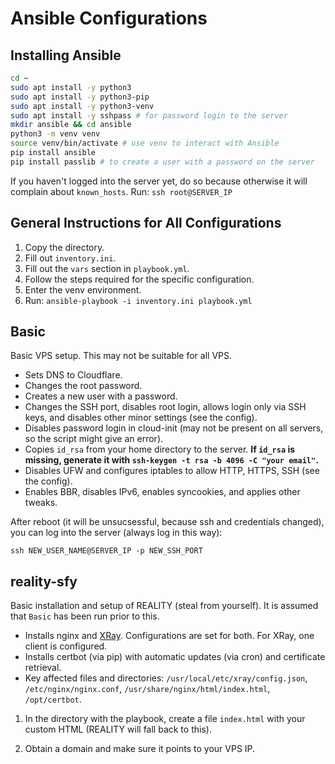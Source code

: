 # Ansible Configurations

## Installing Ansible

```sh
cd ~
sudo apt install -y python3
sudo apt install -y python3-pip
sudo apt install -y python3-venv
sudo apt install -y sshpass # for password login to the server
mkdir ansible && cd ansible
python3 -m venv venv
source venv/bin/activate # use venv to interact with Ansible
pip install ansible
pip install passlib # to create a user with a password on the server
```

If you haven't logged into the server yet, do so because otherwise it will complain about `known_hosts`. Run: `ssh root@SERVER_IP`

## General Instructions for All Configurations

1. Copy the directory.
2. Fill out `inventory.ini`.
3. Fill out the `vars` section in `playbook.yml`.
4. Follow the steps required for the specific configuration.
5. Enter the venv environment.
6. Run: `ansible-playbook -i inventory.ini playbook.yml`

## Basic

Basic VPS setup. This may not be suitable for all VPS.

- Sets DNS to Cloudflare.
- Changes the root password.
- Creates a new user with a password.
- Changes the SSH port, disables root login, allows login only via SSH keys, and disables other minor settings (see the config).
- Disables password login in cloud-init (may not be present on all servers, so the script might give an error).
- Copies `id_rsa` from your home directory to the server. **If `id_rsa` is missing, generate it with `ssh-keygen -t rsa -b 4096 -C "your email"`.**
- Disables UFW and configures iptables to allow HTTP, HTTPS, SSH (see the config).
- Enables BBR, disables IPv6, enables syncookies, and applies other tweaks.

After reboot (it will be unsucsessful, because ssh and credentials changed), you can log into the server (always log in this way):

`ssh NEW_USER_NAME@SERVER_IP -p NEW_SSH_PORT`

## reality-sfy

Basic installation and setup of REALITY (steal from yourself). It is assumed that `Basic` has been run prior to this.

- Installs nginx and [XRay](https://github.com/XTLS/Xray-install). Configurations are set for both. For XRay, one client is configured.
- Installs certbot (via pip) with automatic updates (via cron) and certificate retrieval.
- Key affected files and directories: `/usr/local/etc/xray/config.json`, `/etc/nginx/nginx.conf`, `/usr/share/nginx/html/index.html`, `/opt/certbot`.

1. In the directory with the playbook, create a file `index.html` with your custom HTML (REALITY will fall back to this).

2. Obtain a domain and make sure it points to your VPS IP.
